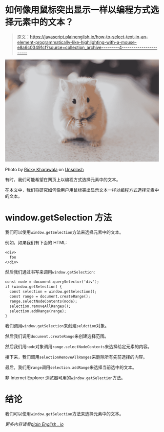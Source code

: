 # 如何像用鼠标突出显示一样以编程方式选择元素中的文本？

> 原文：<https://javascript.plainenglish.io/how-to-select-text-in-an-element-programmatically-like-highlighting-with-a-mouse-e8a6c03491cf?source=collection_archive---------4----------------------->

![](img/4e6fd5f18f0cd88687ec4bc3ad8ded0c.png)

Photo by [Ricky Kharawala](https://unsplash.com/@sweetmangostudios?utm_source=medium&utm_medium=referral) on [Unsplash](https://unsplash.com?utm_source=medium&utm_medium=referral)

有时，我们可能希望在网页上以编程方式选择元素中的文本。

在本文中，我们将研究如何像用户用鼠标突出显示文本一样以编程方式选择元素中的文本。

# window.getSelection 方法

我们可以使用`window.getSelection`方法来选择元素中的文本。

例如，如果我们有下面的 HTML:

```
<div>
  foo
</div>
```

然后我们通过书写来调用`window.getSelection`:

```
const node = document.querySelector('div');
if (window.getSelection) {
  const selection = window.getSelection();
  const range = document.createRange();
  range.selectNodeContents(node);
  selection.removeAllRanges();
  selection.addRange(range);
}
```

我们调用`window.getSelection`来创建`seldction`对象。

然后我们调用`document.createRange`来创建选择范围。

然后我们用`node`对象调用`range.selectNodeContents`来选择给定元素的内容。

接下来，我们调用`selectionRemoveAllRanges`来删除所有先前选择的内容。

最后，我们用`range`调用`selection.addRange`来选择当前选中的文本。

非 Internet Explorer 浏览器可用的`window.getSelection`方法。

# 结论

我们可以使用`window.getSelection`方法来选择元素中的文本。

*更多内容请看*[*plain English . io*](http://plainenglish.io/)